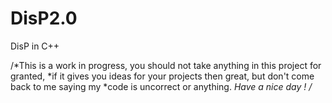 # DisP2.0
DisP in C++


/*This is a work in progress, you should not take anything in this project for granted, 
*if it gives you ideas for your projects then great, but don't come back to me saying my
*code is uncorrect or anything.
*Have a nice day !
/*
